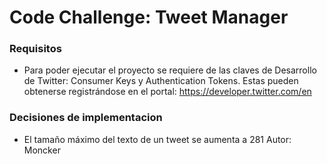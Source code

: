# Code Challenge: Tweet Manager

### Requisitos 

* Para poder ejecutar el proyecto se requiere de las claves de Desarrollo de Twitter: Consumer Keys y Authentication Tokens. Estas pueden obtenerse registrándose en el portal: https://developer.twitter.com/en

### Decisiones de implementacion

* El tamaño máximo del texto de un tweet se aumenta a 281
Autor: Moncker


